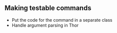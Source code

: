 ## Making testable commands

- Put the code for the command in a separate class <!-- .element: class="fragment" -->
- Handle argument parsing in Thor <!-- .element: class="fragment" -->
